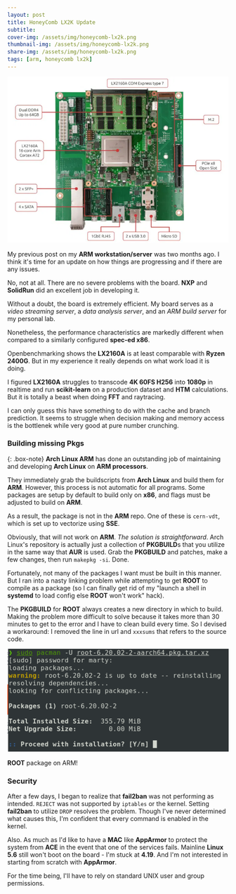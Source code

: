 ```yaml
---
layout: post
title: HoneyComb LX2K Update
subtitle: 
cover-img: /assets/img/honeycomb-lx2k.png
thumbnail-img: /assets/img/honeycomb-lx2k.png
share-img: /assets/img/honeycomb-lx2k.png
tags: [arm, honeycomb lx2k]
---
```


![](/assets/img/honeycomb-lx2k.png)

My previous post on my **ARM workstation/server** was two months ago. I think it's time for an update on how things are progressing and if there are any issues. 

No, not at all. There are no severe problems with the board. **NXP** and **SolidRun** did an excellent job in developing it.

Without a doubt, the board is extremely efficient. My board serves as a *video streaming server*, a *data analysis server*, and an *ARM build server* for my personal lab. 

Nonetheless, the performance characteristics are markedly different when compared to a similarly configured **spec-ed x86**.

Openbenchmarking shows the **LX2160A** is at least comparable with **Ryzen 2400G**. But in my experience it really depends on what work load it is doing. 

I figured **LX2160A** struggles to transcode **4K 60FS H256** into **1080p** in realtime and run **scikit-learn** on a production dataset and **HTM** calculations. But it is totally a beast when doing **FFT** and raytracing. 

I can only guess this have something to do with the cache and branch prediction. It seems to struggle when decision making and memory access is the bottlenek while very good at pure number crunching.

### Building missing Pkgs
{: .box-note}
**Arch Linux ARM** has done an outstanding job of maintaining and developing **Arch Linux** on **ARM processors**. 

They immediately grab the buildscripts from **Arch Linux** and build them for **ARM**. However, this process is not automatic for all programs. Some packages are setup by default to build only on **x86**, and flags must be adjusted to build on **ARM**. 

As a result, the package is not in the **ARM** repo. One of these is `cern-vdt`, which is set up to vectorize using **SSE**. 

Obviously, that will not work on **ARM**. *The solution is straightforward*. Arch Linux's repository is actually just a collection of **PKGBUILD**s that you utilize in the same way that **AUR** is used. Grab the **PKGBUILD** and patches, make a few changes, then run `makepkg -si`. Done.

Fortunately, not many of the packages I want must be built in this manner. But I ran into a nasty linking problem while attempting to get **ROOT** to compile as a package (so I can finally get rid of my "launch a shell in **systemd** to load config else **ROOT** won't work" hack). 

The **PKGBUILD** for **ROOT** always creates a new directory in which to build. Making the problem more difficult to solve because it takes more than 30 minutes to get to the error and I have to clean build every time. So I devised a workaround: I removed the line in url and `xxxsums` that refers to the source code.

![](/assets/img/root-pkg-on-arm.png)

**ROOT** package on ARM!

### Security
After a few days, I began to realize that **fail2ban** was not performing as intended. `REJECT` was not supported by `iptables` or the kernel. Setting **fail2ban** to utilize `DROP` resolves the problem. Though I've never determined what causes this, I'm confident that every command is enabled in the kernel.

Also. As much as I'd like to have a **MAC** like **AppArmor** to protect the system from **ACE** in the event that one of the services fails. Mainline **Linux 5.6** still won't boot on the board - I'm stuck at **4.19**. And I'm not interested in starting from scratch with **AppArmor**. 

For the time being, I'll have to rely on standard UNIX user and group permissions.

